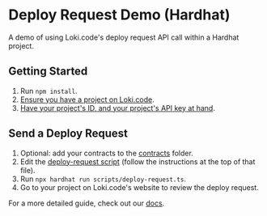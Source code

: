 # Deploy Request Demo (Hardhat)

A demo of using Loki.code's deploy request API call within a Hardhat project.

## Getting Started

1. Run `npm install`.
2. [Ensure you have a project on Loki.code](https://docs.lokicode.app/getting-started/how-to-create-a-new-project).
3. [Have your project's ID, and your project's API key at hand](https://docs.lokicode.app/deploy-request-hardhat#step-1-generate-an-api-key).

## Send a Deploy Request

1. Optional: add your contracts to the [contracts](/contracts) folder.
2. Edit the [deploy-request script](scripts/deploy-request.ts) (follow the instructions at the top of that file).
3. Run `npx hardhat run scripts/deploy-request.ts`.
4. Go to your project on Loki.code's website to review the deploy request.

For a more detailed guide, check out our [docs](https://docs.lokicode.app/deploy-request-via-hardhat-script).
